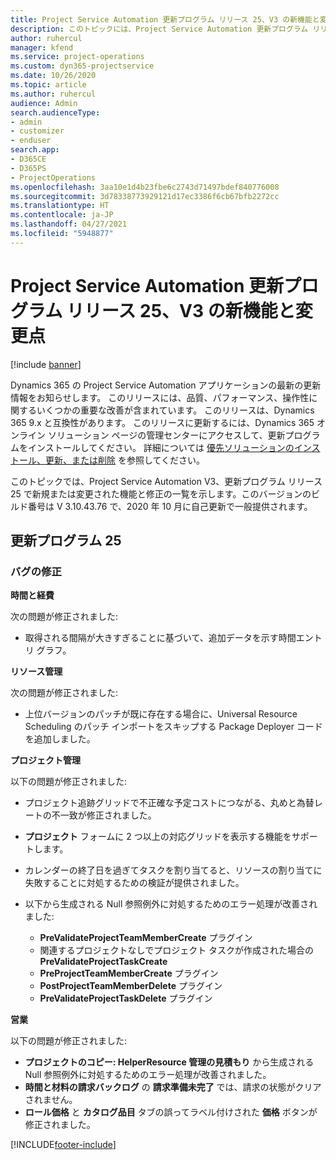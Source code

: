 ```yaml
---
title: Project Service Automation 更新プログラム リリース 25、V3 の新機能と変更点
description: このトピックには、Project Service Automation 更新プログラム リリース 25、V3 で利用可能な機能と修正をリスト化しています。
author: ruhercul
manager: kfend
ms.service: project-operations
ms.custom: dyn365-projectservice
ms.date: 10/26/2020
ms.topic: article
ms.author: ruhercul
audience: Admin
search.audienceType:
- admin
- customizer
- enduser
search.app:
- D365CE
- D365PS
- ProjectOperations
ms.openlocfilehash: 3aa10e1d4b23fbe6c2743d71497bdef840776008
ms.sourcegitcommit: 3d78338773929121d17ec3386f6cb67bfb2272cc
ms.translationtype: HT
ms.contentlocale: ja-JP
ms.lasthandoff: 04/27/2021
ms.locfileid: "5948877"
---
```

# <a name="whats-new-or-changed-in-project-service-automation-update-release-25-v3"></a>Project Service Automation 更新プログラム リリース 25、V3 の新機能と変更点

[!include [banner](../includes/psa-now-project-operations.md)]

Dynamics 365 の Project Service Automation アプリケーションの最新の更新情報をお知らせします。 このリリースには、品質、パフォーマンス、操作性に関するいくつかの重要な改善が含まれています。 このリリースは、Dynamics 365 9.x と互換性があります。 このリリースに更新するには、Dynamics 365 オンライン ソリューション ページの管理センターにアクセスして、更新プログラムをインストールしてください。 詳細については [優先ソリューションのインストール、更新、または削除](/power-platform/admin/install-remove-preferred-solution) を参照してください。

このトピックでは、Project Service Automation V3、更新プログラム リリース 25 で新規または変更された機能と修正の一覧を示します。このバージョンのビルド番号は V 3.10.43.76 で、2020 年 10 月に自己更新で一般提供されます。

## <a name="update-release-25"></a>更新プログラム 25

### <a name="bug-fixes"></a>バグの修正

**時間と経費**

次の問題が修正されました:

- 取得される間隔が大きすぎることに基づいて、追加データを示す時間エントリ グラフ。

**リソース管理**

次の問題が修正されました:

- 上位バージョンのパッチが既に存在する場合に、Universal Resource Scheduling のパッチ インポートをスキップする Package Deployer コードを追加しました。

**プロジェクト管理**

以下の問題が修正されました:

- プロジェクト追跡グリッドで不正確な予定コストにつながる、丸めと為替レートの不一致が修正されました。
- **プロジェクト** フォームに 2 つ以上の対応グリッドを表示する機能をサポートします。
- カレンダーの終了日を過ぎてタスクを割り当てると、リソースの割り当てに失敗することに対処するための検証が提供されました。
- 以下から生成される Null 参照例外に対処するためのエラー処理が改善されました:

    - **PreValidateProjectTeamMemberCreate** プラグイン
    - 関連するプロジェクトなしでプロジェクト タスクが作成された場合の **PreValidateProjectTaskCreate**
    - **PreProjectTeamMemberCreate** プラグイン
    - **PostProjectTeamMemberDelete** プラグイン
    - **PreValidateProjectTaskDelete** プラグイン

**営業**

以下の問題が修正されました:

- **プロジェクトのコピー: HelperResource 管理の見積もり** から生成される Null 参照例外に対処するためのエラー処理が改善されました。
- **時間と材料の請求バックログ** の **請求準備未完了** では、請求の状態がクリアされません。
- **ロール価格** と **カタログ品目** タブの誤ってラベル付けされた **価格** ボタンが修正されました。


[!INCLUDE[footer-include](../includes/footer-banner.md)]